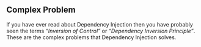 ## Complex Problem

If you have ever read about Dependency Injection then you have probably seen the terms _“Inversion of Control”_ or _“Dependency Inversion Principle”_. These are the complex problems that Dependency Injection solves.

